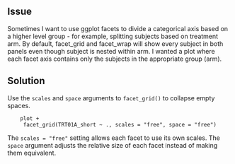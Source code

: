 ## Issue
Sometimes I want to use ggplot facets to divide a categorical axis based on a higher level group - for example, splitting subjects based on treatment arm.  By default, facet_grid and facet_wrap will show every subject in both panels even though subject is nested within arm.  I wanted a plot where each facet axis contains only the subjects in the appropriate group (arm).

## Solution
Use the `scales` and `space` arguments to `facet_grid()` to collapse empty spaces.
```
	plot +
     facet_grid(TRT01A_short ~ ., scales = "free", space = "free")
```
The `scales = "free"` setting allows each facet to use its own scales.  The `space` argument adjusts the relative size of each facet instead of making them equivalent.
